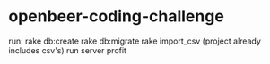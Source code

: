 # openbeer-coding-challenge
run: 
  rake db:create
  rake db:migrate
  rake import_csv (project already includes csv's)
  run server
  profit
